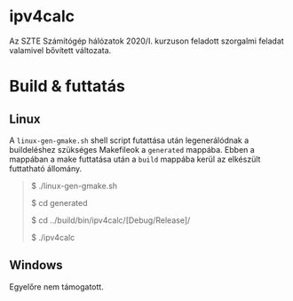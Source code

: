 # ipv4calc
Az SZTE Számítógép hálózatok 2020/I. kurzuson feladott szorgalmi feladat valamivel bővített változata.
# Build & futtatás
## Linux
A `linux-gen-gmake.sh` shell script futattása után legenerálódnak a buildeléshez szükséges Makefileok a `generated` mappába. Ebben a mappában a make futtatása után a `build` mappába kerül az elkészült futtatható állomány.
> $ ./linux-gen-gmake.sh
>
> $ cd generated
>
> $ cd ../build/bin/ipv4calc/[Debug/Release]/
>
> $ ./ipv4calc
## Windows
Egyelőre nem támogatott.
